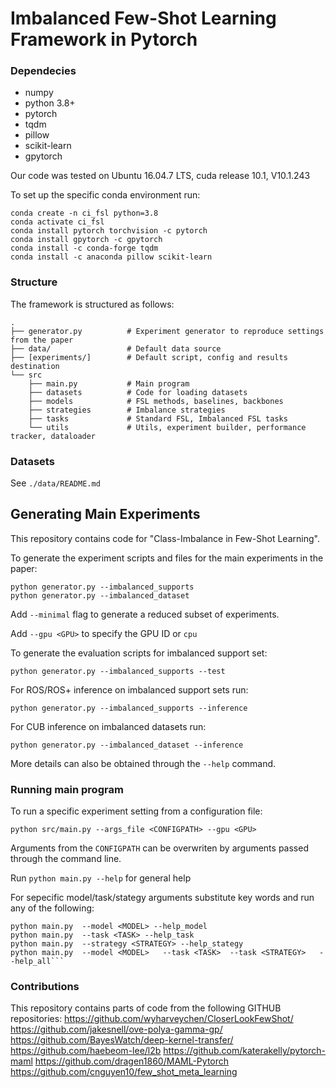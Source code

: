 # Imbalanced Few-Shot Learning Framework in Pytorch


### Dependecies

* numpy
* python 3.8+
* pytorch
* tqdm
* pillow
* scikit-learn
* gpytorch


Our code was tested on Ubuntu 16.04.7 LTS, cuda release 10.1, V10.1.243


To set up the specific conda environment run:
```
conda create -n ci_fsl python=3.8
conda activate ci_fsl
conda install pytorch torchvision -c pytorch
conda install gpytorch -c gpytorch
conda install -c conda-forge tqdm
conda install -c anaconda pillow scikit-learn
```

### Structure

The framework is structured as follows:

```
.
├── generator.py          # Experiment generator to reproduce settings from the paper
├── data/                 # Default data source
├── [experiments/]        # Default script, config and results destination
└── src
    ├── main.py           # Main program
    ├── datasets          # Code for loading datasets
    ├── models            # FSL methods, baselines, backbones
    ├── strategies        # Imbalance strategies
    ├── tasks             # Standard FSL, Imbalanced FSL tasks
    └── utils             # Utils, experiment builder, performance tracker, dataloader
```

### Datasets

See ```./data/README.md```



## Generating Main Experiments

This repository contains code for "Class-Imbalance in Few-Shot Learning".

To generate the experiment scripts and files for the main experiments in the paper:
```
python generator.py --imbalanced_supports
python generator.py --imbalanced_dataset
```
Add ```--minimal``` flag to generate a reduced subset of experiments.

Add ```--gpu <GPU>``` to specify the GPU ID or ```cpu```

To generate the evaluation scripts for imbalanced support set:
```
python generator.py --imbalanced_supports --test
```

For ROS/ROS+ inference on imbalanced support sets run:
```
python generator.py --imbalanced_supports --inference
```

For CUB inference on imbalanced datasets run:
```
python generator.py --imbalanced_dataset --inference
```

More details can also be obtained through the ```--help``` command.


### Running main program

To run a specific experiment setting from a configuration file:
```
python src/main.py --args_file <CONFIGPATH> --gpu <GPU>
```

Arguments from the ```CONFIGPATH``` can be overwriten by arguments passed through the command line.

Run ```python main.py --help``` for general help

For sepecific model/task/stategy arguments substitute key words and run any of the following:

```
python main.py  --model <MODEL> --help_model
python main.py  --task <TASK> --help_task
python main.py  --strategy <STRATEGY> --help_stategy
python main.py  --model <MODEL>   --task <TASK>  --task <STRATEGY>   --help_all```
```


### Contributions
This repository contains parts of code from the following GITHUB repositories:
https://github.com/wyharveychen/CloserLookFewShot/
https://github.com/jakesnell/ove-polya-gamma-gp/
https://github.com/BayesWatch/deep-kernel-transfer/
https://github.com/haebeom-lee/l2b 
https://github.com/katerakelly/pytorch-maml 
https://github.com/dragen1860/MAML-Pytorch
https://github.com/cnguyen10/few_shot_meta_learning
